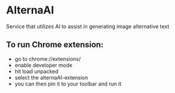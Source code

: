 # AlternaAI
Service that utilizes AI to assist in generating image alternative text

## To run Chrome extension:
 - go to chrome://extensions/
 - enable developer mode
 - hit load unpacked
 - select the alternaAI-extension
 - you can then pin it to your toolbar and run it
